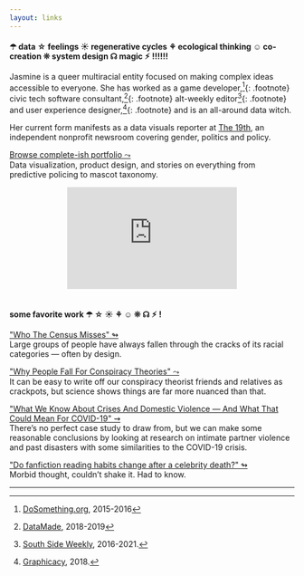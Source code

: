 ```yaml
---
layout: links
---
```


#### ☂︎ data ☆ feelings ☀︎ regenerative cycles ⚘ ecological thinking ☺︎ co-creation ❊ system design ☊ magic ⚡︎ !!!!!!

Jasmine is a queer multiracial entity focused on making complex ideas accessible to everyone. She has worked as a game developer,[^1]{: .footnote} civic tech software consultant,[^2]{: .footnote} alt-weekly editor[^3]{: .footnote} and user experience designer,[^4]{: .footnote} and is an all-around data witch. 

Her current form manifests as a data visuals reporter at [The 19th](https://19thnews.org), an independent nonprofit newsroom covering gender, politics and policy.

[Browse complete-ish portfolio ⤳](https://jazzmyth.notion.site/ed115a74376342f9837609c1d1a0adf9)<br />
Data visualization, product design, and stories on everything from predictive policing to mascot taxonomy.
<div style="text-align: center">
    <iframe src="https://jazzmyth.substack.com/embed" max-width="740" height="180" style="background:white;" frameborder="0" scrolling="no"></iframe>
</div>

<br />

#### some favorite work ☂︎ ☆ ☀︎ ⚘ ☺︎ ❊ ☊ ⚡︎ !

["Who The Census Misses" ↬](https://fivethirtyeight.com/features/who-the-census-misses/)<br />
Large groups of people have always fallen through the cracks of its racial categories — often by design.

["Why People Fall For Conspiracy Theories" ⤳](https://fivethirtyeight.com/features/why-people-fall-for-conspiracy-theories/)<br />
It can be easy to write off our conspiracy theorist friends and relatives as crackpots, but science shows things are far more nuanced than that.

["What We Know About Crises And Domestic Violence — And What That Could Mean For COVID-19" ⇝](https://fivethirtyeight.com/features/what-we-know-about-crises-and-domestic-violence-and-what-that-could-mean-for-covid-19/)<br />
There’s no perfect case study to draw from, but we can make some reasonable conclusions by looking at research on intimate partner violence and past disasters with some similarities to the COVID-19 crisis.

["Do fanfiction reading habits change after a celebrity death?" ↬](https://keepintouch.substack.com/p/do-fanfiction-reading-habits-change)<br />
Morbid thought, couldn’t shake it. Had to know.

<hr />

[^1]: [DoSomething.org](https://dosomething.org), 2015-2016
[^2]: [DataMade](https://datamade.us), 2018-2019
[^3]: [South Side Weekly](https://southsideweekly.com), 2016-2021.
[^4]: [Graphicacy](https://graphicacy.com), 2018.